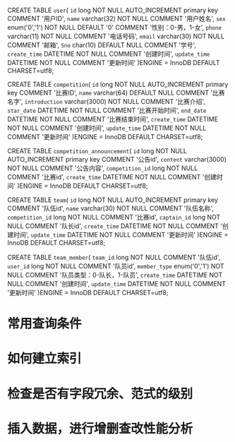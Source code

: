 CREATE TABLE `user`(
    `id` long NOT NULL AUTO_INCREMENT primary key COMMENT '用户ID',
    `name` varchar(32) NOT NULL COMMENT '用户姓名',
    `sex` enum('0','1') NOT NULL DEFAULT '0' COMMENT '性别：0-男，1-女',
    `phone` varchar(11) NOT NULL COMMENT '电话号码',
    `email` varchar(30) NOT NULL COMMENT '邮箱',
    `Sno` char(10) DEFAULT NULL COMMENT '学号',
    `create_time` DATETIME NOT NULL COMMENT '创建时间',
    `update_time` DATETIME NOT NULL COMMENT '更新时间'
)ENGINE = InnoDB DEFAULT CHARSET=utf8;

CREATE TABLE `competition`(
     `id` long NOT NULL AUTO_INCREMENT primary key COMMENT '比赛ID',
     `name` varchar(64) DEFAULT NULL COMMENT '比赛名字',
     `introduction` varchar(3000) NOT NULL COMMENT '比赛介绍',
     `star_date` DATETIME NOT NULL COMMENT '比赛开始时间',
     `end_date` DATETIME NOT NULL COMMENT '比赛结束时间',
     `create_time` DATETIME NOT NULL COMMENT '创建时间',
     `update_time` DATETIME NOT NULL COMMENT '更新时间'
)ENGINE = InnoDB DEFAULT CHARSET=utf8;

CREATE TABLE `competition_announcement`(
      `id` long NOT NULL AUTO_INCREMENT primary key COMMENT '公告id',
      `content` varchar(3000) NOT NULL COMMENT '公告内容',
      `competition_id` long NOT NULL COMMENT '比赛id',
      `create_time` DATETIME NOT NULL COMMENT '创建时间'
)ENGINE = InnoDB DEFAULT CHARSET=utf8;


CREATE TABLE `team`(
    `id` long NOT NULL AUTO_INCREMENT primary key COMMENT '队伍id',
    `name` varchar(30) NOT NULL COMMENT '队伍名称',
    `competition_id` long NOT NULL COMMENT '比赛id',
    `captain_id` long NOT NULL COMMENT '队长id',
    `create_time` DATETIME NOT NULL COMMENT '创建时间',
    `update_time` DATETIME NOT NULL COMMENT '更新时间'
)ENGINE = InnoDB DEFAULT CHARSET=utf8;

CREATE TABLE `team_member`(
    `team_id` long NOT NULL COMMENT '队伍id',
    `user_id` long NOT NULL COMMENT '队员id',
    `member_type` enum('0','1') NOT NULL COMMENT '队员类型：0-队长，1-队员',
    `create_time` DATETIME NOT NULL COMMENT '创建时间',
    `update_time` DATETIME NOT NULL COMMENT '更新时间'
)ENGINE = InnoDB DEFAULT CHARSET=utf8;

# 常用查询条件
# 如何建立索引
# 检查是否有字段冗余、范式的级别
# 插入数据，进行增删查改性能分析